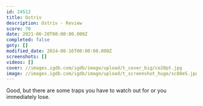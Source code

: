 ```yaml
---
id: 24512
title: Ostriv
description: Ostriv - Review
score: 70
date: 2021-06-20T00:00:00.000Z
completed: false
goty: []
modified_date: 2024-08-16T00:00:00.000Z
screenshots: []
videos: []
cover: //images.igdb.com/igdb/image/upload/t_cover_big/co20pt.jpg
image: //images.igdb.com/igdb/image/upload/t_screenshot_huge/sc88e5.jpg
---
```

Good, but there are some traps you have to watch out for or you immediately lose.